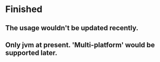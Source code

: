 # Finished
## The usage wouldn't be updated recently. 
## Only jvm at present. 'Multi-platform' would be supported later.